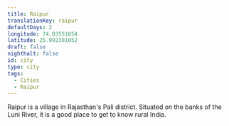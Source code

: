 ```yaml
---
title: Raipur
translationKey: raipur
defaultDays: 2
longitude: 74.03551654
latitude: 25.992301052
draft: false
nighthalt: false
id: city
type: city
tags:
  - Cities
  - Raipur
---
```

Raipur is a village in Rajasthan's Pali district. Situated on the banks of the Luni River, it is a good place to get to know rural India.